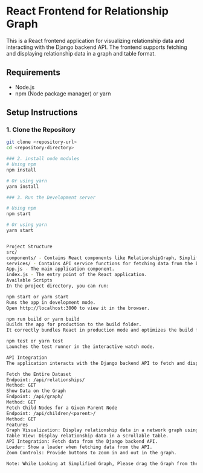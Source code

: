# React Frontend for Relationship Graph

This is a React frontend application for visualizing relationship data and interacting with the Django backend API. The frontend supports fetching and displaying relationship data in a graph and table format.

## Requirements

- Node.js
- npm (Node package manager) or yarn

## Setup Instructions

### 1. Clone the Repository

```bash
git clone <repository-url>
cd <repository-directory>

### 2. install node modules
# Using npm
npm install

# Or using yarn
yarn install

### 3. Run the Development server

# Using npm
npm start

# Or using yarn
yarn start


Project Structure
src/
components/ - Contains React components like RelationshipGraph, SimplifiedGraph, DataTable, etc.
services/ - Contains API service functions for fetching data from the backend.
App.js - The main application component.
index.js - The entry point of the React application.
Available Scripts
In the project directory, you can run:

npm start or yarn start
Runs the app in development mode.
Open http://localhost:3000 to view it in the browser.

npm run build or yarn build
Builds the app for production to the build folder.
It correctly bundles React in production mode and optimizes the build for the best performance.

npm test or yarn test
Launches the test runner in the interactive watch mode.

API Integration
The application interacts with the Django backend API to fetch and display relationship data. The base URL for the API is configured in the .env file.

Fetch the Entire Dataset
Endpoint: /api/relationships/
Method: GET
Show Data on the Graph
Endpoint: /api/graph/
Method: GET
Fetch Child Nodes for a Given Parent Node
Endpoint: /api/children/<parent>/
Method: GET
Features
Graph Visualization: Display relationship data in a network graph using Cytoscape.
Table View: Display relationship data in a scrollable table.
API Integration: Fetch data from the Django backend API.
Loader: Show a loader when fetching data from the API.
Zoom Controls: Provide buttons to zoom in and out in the graph.

Note: While Looking at Simplified Graph, Please drag the Graph from the top left corner by cliking anywhere and dragging to the center. It is the default size of the graph which the issue of the library we are using here.
